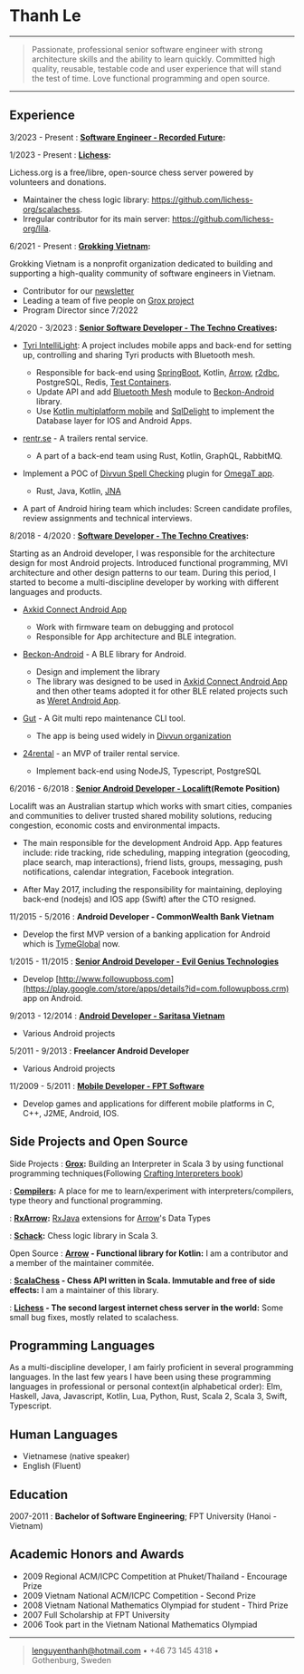 Thanh Le
========

----

>  Passionate, professional senior software engineer with strong
>  architecture skills and the ability to learn quickly. Committed
>  high quality, reusable, testable code and user experience that
>  will stand the test of time. Love functional programming and
>  open source.

----


Experience
----------

3/2023 - Present
: **[Software Engineer - Recorded Future](https://www.recordedfuture.com/):**

1/2023 - Present
: **[Lichess](https://lichess.org):**

Lichess.org is a free/libre, open-source chess server powered by volunteers and donations.

* Maintainer the chess logic library: https://github.com/lichess-org/scalachess.
* Irregular contributor for its main server: https://github.com/lichess-org/lila.

6/2021 - Present
: **[Grokking Vietnam](https://www.grokking.org/):**

Grokking Vietnam is a nonprofit organization dedicated to building and supporting a high-quality community of software engineers in Vietnam.

* Contributor for our [newsletter](http://newsletter.grokking.org/)
* Leading a team of five people on [Grox project](https://github.com/grokking-vietnam/grox)
* Program Director since 7/2022

4/2020 - 3/2023
:   **[Senior Software Developer - The Techno Creatives](https://www.technocreatives.com/):**

* [Tyri IntelliLight](https://www.tyrilights.com/intellilight/): A project includes mobile apps and back-end for setting up, controlling and sharing Tyri products with Bluetooth mesh.

  - Responsible for back-end using [SpringBoot](https://spring.io/projects/spring-boot), Kotlin, [Arrow](https://github.com/arrow-kt/arrow/), [r2dbc](https://r2dbc.io/), PostgreSQL, Redis, [Test Containers](https://www.testcontainers.org/).
  - Update API and add [Bluetooth Mesh](https://en.wikipedia.org/wiki/Bluetooth_mesh_networking) module to [Beckon-Android](https://github.com/technocreatives/beckon-android) library.
  - Use [Kotlin multiplatform mobile](https://kotlinlang.org/docs/multiplatform-mobile-getting-started.html) and [SqlDelight](https://cashapp.github.io/sqldelight/) to implement the Database layer for IOS and Android Apps.

* [rentr.se](https://rentr.se) - A trailers rental service.

  - A part of a back-end team using Rust, Kotlin, GraphQL, RabbitMQ.

* Implement a POC of [Divvun Spell Checking](https://github.com/divvun/divvunspell) plugin for [OmegaT app](https://omegat.org/).
  - Rust, Java, Kotlin, [JNA](https://github.com/java-native-access/jna)

* A part of Android hiring team which includes: Screen candidate profiles, review assignments and technical interviews.

8/2018 - 4/2020
:   **[Software Developer - The Techno Creatives](https://www.technocreatives.com/):**

Starting as an Android developer, I was responsible for the architecture design for most Android projects. Introduced functional programming, MVI architecture and other design patterns to our team. During this period, I started to become a multi-discipline developer by working with different languages and products.

* [Axkid Connect Android App](https://axkid.com/sv/product/axkid-connect/)

  - Work with firmware team on debugging and protocol
  - Responsible for App architecture and BLE integration.

* [Beckon-Android](https://github.com/technocreatives/beckon-android) - A BLE library for Android.

  - Design and implement the library
  - The library was designed to be used in [Axkid Connect Android App](https://axkid.com/sv/product/axkid-connect/) and then other teams adopted it for other BLE related projects such as [Weret Android App](https://play.google.com/store/apps/details?id=com.weret.app).

* [Gut](https://github.com/divvun/gut) -  A Git multi repo maintenance CLI tool.

  - The app is being used widely in [Divvun organization](https://divvun.no/en/index.html)

* [24rental](https://www.24rental.se/) - an MVP of trailer rental service.

  - Implement back-end using NodeJS, Typescript, PostgreSQL

6/2016 - 6/2018
:   **[Senior Android Developer - Localift](https://web.archive.org/web/20170428110344/http://localift.net:80/about-us/)(Remote Position)**

Localift was an Australian startup which works with smart cities, companies and communities to deliver trusted shared mobility solutions, reducing congestion, economic costs and environmental impacts.

- The main responsible for the development Android App. App features include: ride tracking, ride scheduling, mapping integration (geocoding, place search, map interactions), friend lists, groups, messaging, push notifications, calendar integration, Facebook integration.

- After May 2017, including the responsibility for maintaining, deploying back-end (nodejs) and IOS app (Swift) after the CTO resigned.


11/2015 - 5/2016
:   **Android Developer - CommonWealth Bank Vietnam**

- Develop the first MVP version of a banking application for Android which is [TymeGlobal](https://www.tyme.com/) now.


1/2015 - 11/2015
:   **[Senior Android Developer - Evil Genius Technologies](https://web.archive.org/web/20150801095851/http://evilgeniustechnologies.com/)**

- Develop [http://www.followupboss.com](https://play.google.com/store/apps/details?id=com.followupboss.crm) app on Android.


9/2013 - 12/2014
:   **[Android Developer - Saritasa Vietnam](https://www.saritasa.vn/)**

- Various Android projects


5/2011 - 9/2013
:   **Freelancer Android Developer**

- Various Android projects


11/2009 - 5/2011
:   **[Mobile Developer - FPT Software](https://www.fpt-software.com/)**

- Develop games and applications for different mobile platforms in C, C++, J2ME, Android, IOS.

Side Projects and Open Source
-----------------------------

Side Projects
:   **[Grox](https://github.com/grokking-vietnam/grox):** Building an Interpreter in Scala 3 by using functional programming techniques(Following [Crafting Interpreters book](https://craftinginterpreters.com/))

:   **[Compilers](https://github.com/lenguyenthanh/compilers):** A place for me to learn/experiment with
        interpreters/compilers, type theory and functional programming.

:   **[RxArrow](https://github.com/lenguyenthanh/RxArrow):** [RxJava](https://github.com/ReactiveX/rxjava) extensions for [Arrow](https://github.com/arrow-kt/arrow/)'s Data Types

:   **[Schack](https://github.com/lenguyenthanh/schack):** Chess logic library in Scala 3.


Open Source
:   **[Arrow](https://github.com/arrow-kt/arrow/) - Functional library for Kotlin:**
    I am a contributor and a member of the maintainer commitée.

:   **[ScalaChess](https://github.com/lichess-org/scalachess) - Chess API written in Scala. Immutable and free of side effects:**
    I am a maintainer of this library.

:   **[Lichess](https://lichess.org/) - The second largest internet chess server in the world:**
    Some small bug fixes, mostly related to scalachess.


Programming Languages
---------------------

As a multi-discipline developer, I am fairly proficient in several programming languages.
In the last few years I have been using these programming languages in professional or personal context(in alphabetical order):
Elm, Haskell, Java, Javascript, Kotlin, Lua, Python, Rust, Scala 2, Scala 3, Swift, Typescript.


Human Languages
---------------

* Vietnamese (native speaker)
* English (Fluent)


Education
---------

2007-2011
:   **Bachelor of Software Engineering**; FPT University (Hanoi - Vietnam)

Academic Honors and Awards
-------------------------

* 2009 Regional ACM/ICPC Competition at Phuket/Thailand - Encourage Prize
* 2009 Vietnam National ACM/ICPC Competition - Second Prize
* 2008 Vietnam National Mathematics Olympiad for student - Third Prize
* 2007 Full Scholarship at FPT University
* 2006 Took part in the Vietnam National Mathematics Olympiad

-------------------------

> <lenguyenthanh@hotmail.com> • +46 73 145 4318 •\
> Gothenburg, Sweden
